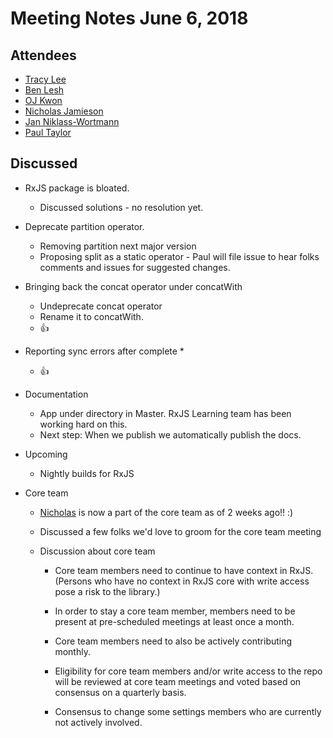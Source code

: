 # Meeting Notes June 6, 2018

## Attendees

* [Tracy Lee](http://github.com/ladyleet)
* [Ben Lesh](https://github.com/benlesh)
* [OJ Kwon](https://github.com/kwonoj)
* [Nicholas Jamieson](https://github.com/cartant)
* [Jan Niklass-Wortmann](http://github.com/JWO719)
* [Paul Taylor](http://github.com/trxcllnt)

## Discussed

* RxJS package is bloated.
  * Discussed solutions - no resolution yet.

* Deprecate partition operator.
  * Removing partition next major version
  * Proposing split as a static operator - Paul will file issue to hear folks comments and issues for suggested changes.

* Bringing back the concat operator under concatWith
  * Undeprecate concat operator 
  * Rename it to concatWith.
  * :thumbsup:

* Reporting sync errors after complete
  * 
  * :thumbsup:

* Documentation
  * App under directory in Master. RxJS Learning team has been working hard on this.
  * Next step: When we publish we automatically publish the docs.

* Upcoming
  * Nightly builds for RxJS


* Core team
  * [Nicholas](https://github.com/cartant) is now a part of the core team as of 2 weeks ago!! :) 

  * Discussed a few folks we'd love to groom for the core team meeting
  
  * Discussion about core team
    * Core team members need to continue to have context in RxJS. (Persons who have no context in RxJS core with write access pose a risk to the library.)

    * In order to stay a core team member, members need to be present at pre-scheduled meetings at least once a month. 

    * Core team members need to also be actively contributing monthly. 

    * Eligibility for core team members and/or write access  to the repo will be reviewed at core team meetings and voted based on consensus on a quarterly basis. 

    * Consensus to change some settings members who are currently not actively involved.